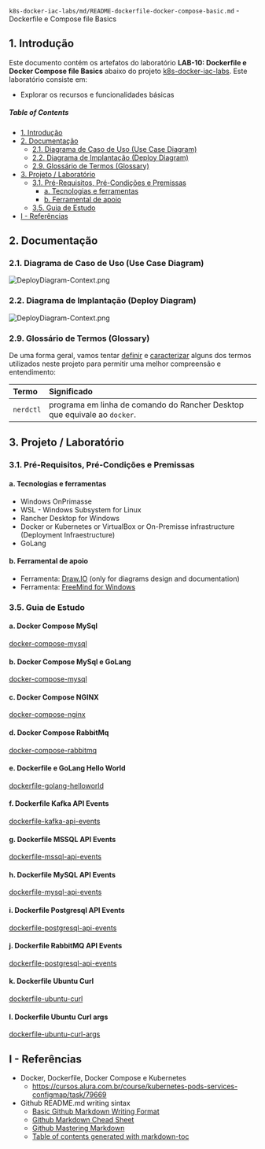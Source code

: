 `k8s-docker-iac-labs/md/README-dockerfile-docker-compose-basic.md` - Dockerfile e Compose file Basics

## 1. Introdução

Este documento contém os artefatos do laboratório **LAB-10: Dockerfile e Docker Compose file Basics** abaixo do projeto [k8s-docker-iac-labs](../README.md). Este laboratório consiste em:
* Explorar os recursos e funcionalidades básicas

##### Table of Contents  
- [1. Introdução](#1-introdução)
- [2. Documentação](#2-documentação)
  * [2.1. Diagrama de Caso de Uso (Use Case Diagram)](#21-diagrama-de-caso-de-uso-use-case-diagram)
  * [2.2. Diagrama de Implantação (Deploy Diagram)](#22-diagrama-de-implantação-deploy-diagram)
  * [2.9. Glossário de Termos (Glossary)](#29-glossário-de-termos-glossary)
- [3. Projeto / Laboratório](#3-projeto--laboratório)
  * [3.1. Pré-Requisitos, Pré-Condições e Premissas](#31-pré-requisitos-pré-condições-e-premissas)
    + [a. Tecnologias e ferramentas](#a-tecnologias-e-ferramentas)
    + [b. Ferramental de apoio](#b-ferramental-de-apoio)
  * [3.5. Guia de Estudo](#35-guia-de-estudo)
- [I - Referências](#i---referências)



## 2. Documentação

### 2.1. Diagrama de Caso de Uso (Use Case Diagram)

![DeployDiagram-Context.png](../doc/uml-diagrams/UseCaseDiagram-kubernetes.png) 


### 2.2. Diagrama de Implantação (Deploy Diagram)

![DeployDiagram-Context.png](../doc/uml-diagrams/DeployDiagram-Context.png) 


### 2.9. Glossário de Termos (Glossary)

De uma forma geral, vamos tentar <ins>definir</ins> e <ins>caracterizar</ins> alguns dos termos utilizados neste projeto para permitir uma melhor compreensão e entendimento:

| Termo       | Significado                     |
| :---------- | :------------------------------ |
| `nerdctl`   | programa em linha de comando do Rancher Desktop que equivale ao `docker`. |


## 3. Projeto / Laboratório

### 3.1. Pré-Requisitos, Pré-Condições e Premissas

#### a. Tecnologias e ferramentas

* Windows OnPrimasse
* WSL - Windows Subsystem for Linux
* Rancher Desktop for Windows
* Docker or Kubernetes or VirtualBox or On-Premisse infrastructure (Deployment Infraestructure)
* GoLang

#### b. Ferramental de apoio

* Ferramenta: [Draw.IO](https://app.diagrams.net/) (only for diagrams design and documentation)
* Ferramenta: [FreeMind for Windows](https://freemind.br.uptodown.com/windows)


### 3.5. Guia de Estudo

#### a. Docker Compose MySql

[docker-compose-mysql](../src/docker-compose-mysql)

#### b. Docker Compose MySql e GoLang

[docker-compose-mysql](../src/docker-compose-mysql-golang)

#### c. Docker Compose NGINX

[docker-compose-nginx](../src/docker-compose-nginx)

#### d. Docker Compose RabbitMq

[docker-compose-rabbitmq](../src/docker-compose-rabbitmq)

#### e. Dockerfile e GoLang Hello World

[dockerfile-golang-helloworld](../src/dockerfile-golang-helloworld)

#### f. Dockerfile Kafka API Events
[dockerfile-kafka-api-events](../src/dockerfile-kafka-api-events)

#### g. Dockerfile MSSQL API Events
[dockerfile-mssql-api-events](../src/dockerfile-mssql-api-events)

#### h. Dockerfile MySQL API Events
[dockerfile-mysql-api-events](../src/dockerfile-mysql-api-events)

#### i. Dockerfile Postgresql API Events
[dockerfile-postgresql-api-events](../src/dockerfile-postgresql-api-events)

#### j. Dockerfile RabbitMQ API Events
[dockerfile-postgresql-api-events](../src/dockerfile-postgresql-api-events)

#### k. Dockerfile Ubuntu Curl
[dockerfile-ubuntu-curl](../src/dockerfile-ubuntu-curl)

#### l. Dockerfile Ubuntu Curl args
[dockerfile-ubuntu-curl-args](../src/dockerfile-ubuntu-curl-args)


## I - Referências

* Docker, Dockerfile, Docker Compose e Kubernetes
  * https://cursos.alura.com.br/course/kubernetes-pods-services-configmap/task/79669
* Github README.md writing sintax
  * [Basic Github Markdown Writing Format](https://docs.github.com/pt/free-pro-team@latest/github/writing-on-github/basic-writing-and-formatting-syntax)  
  * [Github Markdown Chead Sheet](https://guides.github.com/pdfs/markdown-cheatsheet-online.pdf)
  * [Github Mastering Markdown](https://guides.github.com/features/mastering-markdown/#what)
  * [Table of contents generated with markdown-toc](http://ecotrust-canada.github.io/markdown-toc/)

